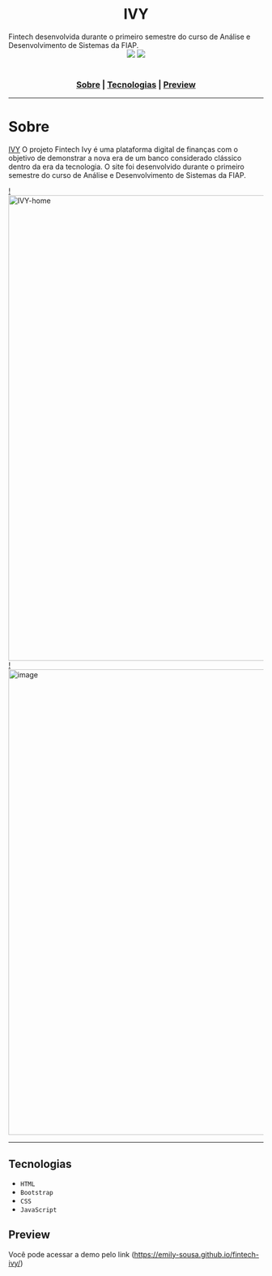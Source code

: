<h1 align="center"> IVY </h1>
Fintech desenvolvida durante o primeiro semestre do curso de Análise e Desenvolvimento de Sistemas da FIAP.


<div align="center">
<img src="http://img.shields.io/static/v1?label=RELEASE&message=JULY%2023&color=green&style=for-the-badge"/>
<img src="https://img.shields.io/static/v1?label=STATUS&message=FINISH&color=brightgreen&style=for-the-badge"/>
</div><br>


<h3 align="center">
  <a href="#sobre">Sobre</a> |
  <a href="#tecnologias">Tecnologias</a> |
  <a href="#preview">Preview</a>
</h3>

___

<h1>Sobre</h1>

[IVY](https://emily-sousa.github.io/fintech-ivy/) O projeto Fintech Ivy é uma plataforma digital de finanças com o objetivo de demonstrar a nova era de um banco considerado clássico dentro da era da tecnologia.
O site foi desenvolvido durante o primeiro semestre do curso de Análise e Desenvolvimento de Sistemas da FIAP.

[!<img width="917" alt="IVY-home" src="https://github.com/Emily-Sousa/fintech-ivy/assets/88735994/44bdedbd-b7b6-429e-a4a0-3d6ba6484d5c">
](https://emily-sousa.github.io/fintech-ivy/)
[!<img width="917" alt="image" src="https://github.com/Emily-Sousa/fintech-ivy/assets/88735994/c64d2db4-9fba-47b6-b423-c36e76666c24">](https://emily-sousa.github.io/fintech-ivy/)
___

## Tecnologias
* ``HTML``
* ``Bootstrap``
* ``CSS``
* ``JavaScript``

## Preview
Você pode acessar a demo pelo link (https://emily-sousa.github.io/fintech-ivy/)
